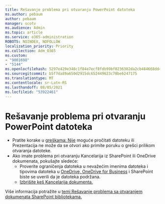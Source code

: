```yaml
---
title: Rešavanje problema pri otvaranju PowerPoint datoteka
ms.author: pebaum
author: pebaum
manager: scotv
ms.audience: Admin
ms.topic: article
ms.service: o365-administration
ROBOTS: NOINDEX, NOFOLLOW
localization_priority: Priority
ms.collection: Adm_O365
ms.custom:
- "9001698"
- "5144"
ms.openlocfilehash: 5297e429e346c1f84e7ecf8fdb99bf0236382da2cb484668dd4b560027736979
ms.sourcegitcommit: b5f7da89a650d2915dc652449623c78be6247175
ms.translationtype: MT
ms.contentlocale: sr-Latn-RS
ms.lasthandoff: 08/05/2021
ms.locfileid: "53922461"
---
```

# <a name="resolve-issues-opening-powerpoint-files"></a>Rešavanje problema pri otvaranju PowerPoint datoteka

- Pratite korake u [greškama: Nije](https://support.office.com/article/Error-Can-t-read-file-or-Presentation-cannot-be-opened-7f2f31e2-d4dd-4c1f-9e27-ba6fadf92d44) moguće pročitati datoteku ili Prezentacija ne može da se otvori ako primite poruku o grešci prilikom otvaranja datoteke.
- Ako imate problema pri otvaranju Kancelarija iz SharePoint ili OneDrive dokumenata, pokušajte sledeće:
    - Proverite ograničenja datoteka u nevažećim imenima datoteka i tipovima datoteka u [OneDrive, OneDrive for Business](https://support.office.com/article/64883a5d-228e-48f5-b3d2-eb39e07630fa) i SharePoint biste se uverili da je datoteka podržana.
    - [Izbrišite keš Kancelarija dokumenta.](https://support.office.com/article/b1d3765e-d71b-4bb8-99ca-acd22c42995d)

Više informacija potražite u [temi Rešavanje problema sa otvaranjem dokumenata SharePoint bibliotekama.](https://support.office.com/article/31329fa1-4ad0-47fc-95d8-bb0c5b12a536)
